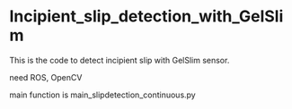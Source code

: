 # Incipient_slip_detection_with_GelSlim

This is the code to detect incipient slip with GelSlim sensor. 

need ROS, OpenCV

main function is main_slipdetection_continuous.py
